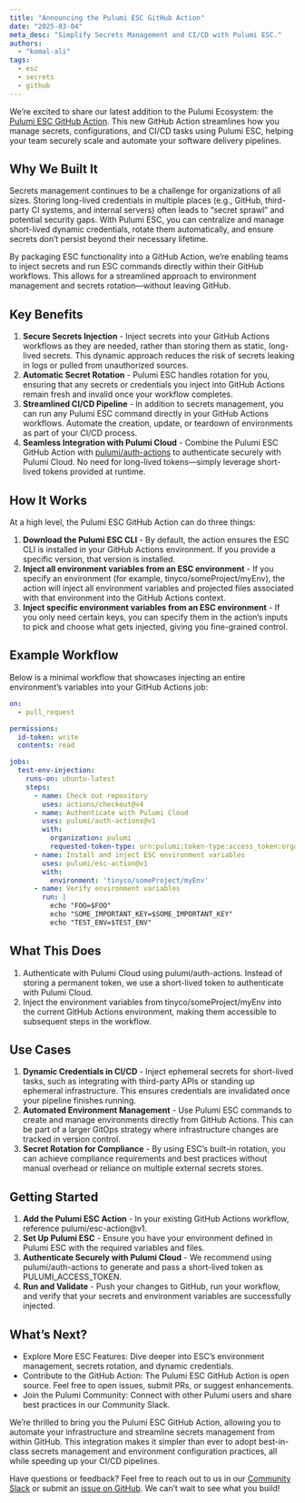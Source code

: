 ```yaml
---
title: "Announcing the Pulumi ESC GitHub Action"
date: "2025-03-04"
meta_desc: "Simplify Secrets Management and CI/CD with Pulumi ESC."
authors: 
  - "komal-ali"
tags:
  - esc
  - secrets
  - github
---
```


We’re excited to share our latest addition to the Pulumi Ecosystem: the [Pulumi ESC GitHub Action](https://github.com/marketplace/actions/esc-action). This new GitHub Action streamlines how you manage secrets, configurations, and CI/CD tasks using Pulumi ESC, helping your team securely scale and automate your software delivery pipelines.

## Why We Built It

Secrets management continues to be a challenge for organizations of all sizes. Storing long-lived credentials in multiple places (e.g., GitHub, third-party CI systems, and internal servers) often leads to “secret sprawl” and potential security gaps. With Pulumi ESC, you can centralize and manage short-lived dynamic credentials, rotate them automatically, and ensure secrets don’t persist beyond their necessary lifetime.

By packaging ESC functionality into a GitHub Action, we’re enabling teams to inject secrets and run ESC commands directly within their GitHub workflows. This allows for a streamlined approach to environment management and secrets rotation—without leaving GitHub.

## Key Benefits

1.	**Secure Secrets Injection** - Inject secrets into your GitHub Actions workflows as they are needed, rather than storing them as static, long-lived secrets. This dynamic approach reduces the risk of secrets leaking in logs or pulled from unauthorized sources.
2.	**Automatic Secret Rotation** - Pulumi ESC handles rotation for you, ensuring that any secrets or credentials you inject into GitHub Actions remain fresh and invalid once your workflow completes.
3.	**Streamlined CI/CD Pipeline** - In addition to secrets management, you can run any Pulumi ESC command directly in your GitHub Actions workflows. Automate the creation, update, or teardown of environments as part of your CI/CD process.
4.	**Seamless Integration with Pulumi Cloud** - Combine the Pulumi ESC GitHub Action with [pulumi/auth-actions](https://github.com/marketplace/actions/pulumi-auth-action) to authenticate securely with Pulumi Cloud. No need for long-lived tokens—simply leverage short-lived tokens provided at runtime.

## How It Works

At a high level, the Pulumi ESC GitHub Action can do three things:

1. **Download the Pulumi ESC CLI** - By default, the action ensures the ESC CLI is installed in your GitHub Actions environment. If you provide a specific version, that version is installed.
2. **Inject all environment variables from an ESC environment** - If you specify an environment (for example, tinyco/someProject/myEnv), the action will inject all environment variables and projected files associated with that environment into the GitHub Actions context.
3. **Inject specific environment variables from an ESC environment** - If you only need certain keys, you can specify them in the action’s inputs to pick and choose what gets injected, giving you fine-grained control.

## Example Workflow

Below is a minimal workflow that showcases injecting an entire environment’s variables into your GitHub Actions job:

```yaml
on:
  - pull_request

permissions:
  id-token: write
  contents: read

jobs:
  test-env-injection:
    runs-on: ubuntu-latest
    steps:
      - name: Check out repository
        uses: actions/checkout@v4
      - name: Authenticate with Pulumi Cloud
        uses: pulumi/auth-actions@v1
        with:
          organization: pulumi
          requested-token-type: urn:pulumi:token-type:access_token:organization
      - name: Install and inject ESC environment variables
        uses: pulumi/esc-action@v1
        with:
          environment: 'tinyco/someProject/myEnv'
      - name: Verify environment variables
        run: |
          echo "FOO=$FOO"
          echo "SOME_IMPORTANT_KEY=$SOME_IMPORTANT_KEY"
          echo "TEST_ENV=$TEST_ENV"
```

## What This Does

1.	Authenticate with Pulumi Cloud using pulumi/auth-actions. Instead of storing a permanent token, we use a short-lived token to authenticate with Pulumi Cloud.
2.	Inject the environment variables from tinyco/someProject/myEnv into the current GitHub Actions environment, making them accessible to subsequent steps in the workflow.

## Use Cases

1.	**Dynamic Credentials in CI/CD** - Inject ephemeral secrets for short-lived tasks, such as integrating with third-party APIs or standing up ephemeral infrastructure. This ensures credentials are invalidated once your pipeline finishes running.
2.	**Automated Environment Management** - Use Pulumi ESC commands to create and manage environments directly from GitHub Actions. This can be part of a larger GitOps strategy where infrastructure changes are tracked in version control.
3.	**Secret Rotation for Compliance** - By using ESC’s built-in rotation, you can achieve compliance requirements and best practices without manual overhead or reliance on multiple external secrets stores.

## Getting Started

1.	**Add the Pulumi ESC Action** - In your existing GitHub Actions workflow, reference pulumi/esc-action@v1.
2.	**Set Up Pulumi ESC** - Ensure you have your environment defined in Pulumi ESC with the required variables and files.
3.	**Authenticate Securely with Pulumi Cloud** - We recommend using pulumi/auth-actions to generate and pass a short-lived token as PULUMI_ACCESS_TOKEN.
4.	**Run and Validate** - Push your changes to GitHub, run your workflow, and verify that your secrets and environment variables are successfully injected.

## What’s Next?

- Explore More ESC Features: Dive deeper into ESC’s environment management, secrets rotation, and dynamic credentials.
- Contribute to the GitHub Action: The Pulumi ESC GitHub Action is open source. Feel free to open issues, submit PRs, or suggest enhancements.
- Join the Pulumi Community: Connect with other Pulumi users and share best practices in our Community Slack.

We’re thrilled to bring you the Pulumi ESC GitHub Action, allowing you to automate your infrastructure and streamline secrets management from within GitHub. This integration makes it simpler than ever to adopt best-in-class secrets management and environment configuration practices, all while speeding up your CI/CD pipelines.

Have questions or feedback? Feel free to reach out to us in our [Community Slack](https://pulumi-community.slack.com/join/shared_invite/zt-2amio1u4h-5Y35enT27Y0dk4N8ZYHbMg#/shared-invite/email) or submit an [issue on GitHub](https://github.com/pulumi/esc-action/issues?q=sort%3Aupdated-desc+is%3Aissue+is%3Aopen). We can’t wait to see what you build!
